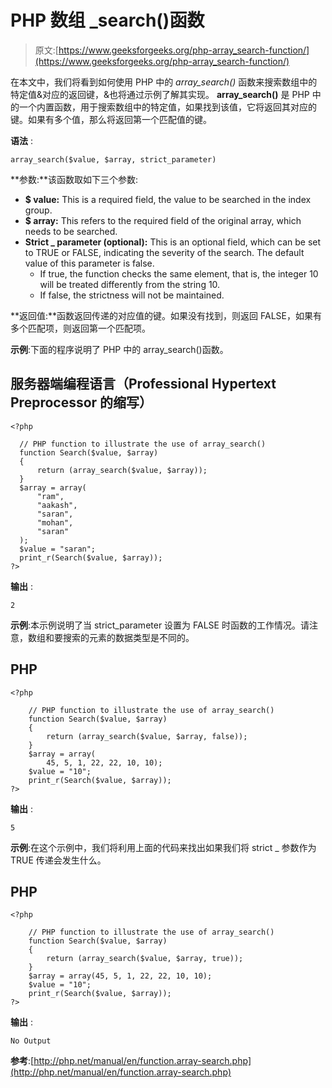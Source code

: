 # PHP 数组 _search()函数

> 原文:[https://www.geeksforgeeks.org/php-array_search-function/](https://www.geeksforgeeks.org/php-array_search-function/)

在本文中，我们将看到如何使用 PHP 中的 *array_search()* 函数来搜索数组中的特定值&对应的返回键，&也将通过示例了解其实现。 **array_search()** 是 PHP 中的一个内置函数，用于搜索数组中的特定值，如果找到该值，它将返回其对应的键。如果有多个值，那么将返回第一个匹配值的键。

**语法** :

```
array_search($value, $array, strict_parameter)
```

**参数:**该函数取如下三个参数:

*   **$ value:** This is a required field, the value to be searched in the index group.
*   **$ array:** This refers to the required field of the original array, which needs to be searched.
*   **Strict _ parameter (optional):** This is an optional field, which can be set to TRUE or FALSE, indicating the severity of the search. The default value of this parameter is false.
    *   If true, the function checks the same element, that is, the integer 10 will be treated differently from the string 10.
    *   If false, the strictness will not be maintained.

**返回值:**函数返回传递的对应值的键。如果没有找到，则返回 FALSE，如果有多个匹配项，则返回第一个匹配项。

**示例**:下面的程序说明了 PHP 中的 array_search()函数。

## 服务器端编程语言（Professional Hypertext Preprocessor 的缩写）

```
<?php

  // PHP function to illustrate the use of array_search()
  function Search($value, $array)
  {
      return (array_search($value, $array));
  }
  $array = array(
      "ram",
      "aakash",
      "saran",
      "mohan",
      "saran"
  );
  $value = "saran";
  print_r(Search($value, $array));
?>
```

**输出** :

```
2
```

**示例**:本示例说明了当 strict_parameter 设置为 FALSE 时函数的工作情况。请注意，数组和要搜索的元素的数据类型是不同的。

## PHP

```
<?php

    // PHP function to illustrate the use of array_search()
    function Search($value, $array)
    {
        return (array_search($value, $array, false));
    }
    $array = array(
        45, 5, 1, 22, 22, 10, 10);
    $value = "10";
    print_r(Search($value, $array));
?>
```

**输出** :

```
5
```

**示例**:在这个示例中，我们将利用上面的代码来找出如果我们将 strict _ 参数作为 TRUE 传递会发生什么。

## PHP

```
<?php

    // PHP function to illustrate the use of array_search()
    function Search($value, $array)
    {
        return (array_search($value, $array, true));
    }
    $array = array(45, 5, 1, 22, 22, 10, 10);
    $value = "10";
    print_r(Search($value, $array));
?>
```

**输出** :

```
No Output
```

**参考**:[http://php.net/manual/en/function.array-search.php](http://php.net/manual/en/function.array-search.php)